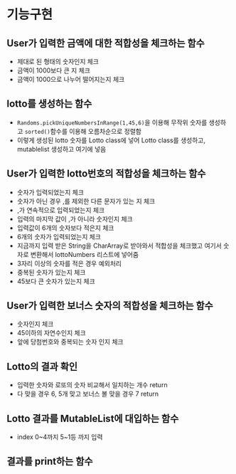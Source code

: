# 기능구현

## User가 입력한 금액에 대한 적합성을 체크하는 함수
- 제대로 된 형태의 숫자인지 체크
- 금액이 1000보다 큰 지 체크
- 금액이 1000으로 나누어 떨어지는지 체크

## lotto를 생성하는 함수
- `Randoms.pickUniqueNumbersInRange(1,45,6)`을 이용해 무작위 숫자를 생성하고 `sorted()`함수를 이용해 오름차순으로 정렬함
- 이렇게 생성된 lotto 숫자를 Lotto class에 넣어 Lotto class를 생성하고, mutablelist 생성하고 여기에 넣음

## User가 입력한 lotto번호의 적합성을 체크하는 함수
- 숫자가 입력되었는지 체크
- 숫자가 아닌 경우 ,를 제외한 다른 문자가 있는 지 체크
- ,가 연속적으로 입력되었는지 체크
- 입력의 마지막 값이 ,가 아니라 숫자인지 체크
- 입력값이 6개의 숫자보다 적은지 체크
- 6개의 숫자가 입력되었는지 체크
- 지금까지 입력 받은 String을 CharArray로 받아와서 적합성을 체크했고 여기서 숫자로 변환해서 lottoNumbers 리스트에 넣어줌
- 3자리 이상의 숫자를 적은 경우 예외처리
- 중복된 숫자가 있는지 체크
- 45보다 큰 숫자가 있는지 체크

## User가 입력한 보너스 숫자의 적합성을 체크하는 함수
- 숫자인지 체크
- 45이하의 자연수인지 체크
- 앞에 당첨번호와 중복되는 숫자 인지 체크

## Lotto의 결과 확인
- 입력한 숫자와 로또의 숫자 비교해서 일치하는 개수 return
- 다 맞을 경우 6, 5개 맞고 보너스 볼 맞을 경우 7 return

## Lotto 결과를 MutableList에 대입하는 함수
- index 0~4까지 5~1등 까지 입력

## 결과를 print하는 함수